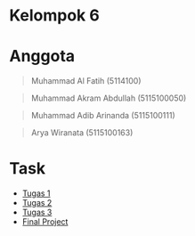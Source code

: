 Kelompok 6
====================================
# Anggota
> Muhammad Al Fatih (5114100)

> Muhammad Akram Abdullah (5115100050)

> Muhammad Adib Arinanda (5115100111)

> Arya Wiranata (5115100163)

# Task
- [Tugas 1](https://github.com/adibarinanda/distributed-system-courses/tree/master/Tugas%201)
- [Tugas 2](https://github.com/adibarinanda/distributed-system-courses/tree/master/Tugas%202)
- [Tugas 3](https://github.com/adibarinanda/distributed-system-courses/tree/master/Tugas%203)
- [Final Project](https://github.com/adibarinanda/distributed-system-courses/tree/master/Final%20Project)
